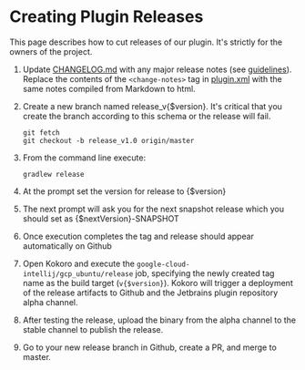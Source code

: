 # Creating Plugin Releases

This page describes how to cut releases of our plugin. It's strictly for the owners of the project.

1. Update [CHANGELOG.md](https://github.com/GoogleCloudPlatform/google-cloud-intellij/blob/master/CHANGELOG.md) with any major release notes (see [guidelines](http://keepachangelog.com/en/0.3.0/)). Replace the contents of the `<change-notes>` tag in [plugin.xml](https://github.com/GoogleCloudPlatform/google-cloud-intellij/blob/master/google-cloud-tools-plugin/resources/META-INF/plugin.xml) with the same notes compiled from Markdown to html.
1. Create a new branch named release_v{$version}.  It's critical that you create the branch according to this schema or the release will fail.

    ```
    git fetch
    git checkout -b release_v1.0 origin/master
    ```

1. From the command line execute:
    
    ```
    gradlew release
    ```
    
1. At the prompt set the version for release to {$version}
1. The next prompt will ask you for the next snapshot release which you should set as {$nextVersion}-SNAPSHOT
1. Once execution completes the tag and release should appear automatically on Github 
1. Open Kokoro and execute the `google-cloud-intellij/gcp_ubuntu/release` job, specifying the newly created tag name as the build target (`v{$version}`). Kokoro will trigger a deployment of the release artifacts to Github and the Jetbrains plugin repository alpha channel.
1. After testing the release, upload the binary from the alpha channel to the stable channel to publish the release.
1. Go to your new release branch in Github, create a PR, and merge to master.
